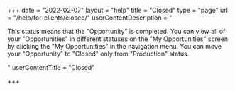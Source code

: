 +++
date = "2022-02-07"
layout = "help"
title = "Closed"
type = "page"
url = "/help/for-clients/closed/"
userContentDescription = "<p>This status means that the \"Opportunity\" is completed. You can view all of your \"Opportunities\" in different statuses on the \"My Opportunities\" screen by clicking the \"My Opportunities\" in the navigation menu. You can move your \"Opportunity\" to \"Closed\" only from \"Production\" status.</p>"
userContentTitle = "Closed"

+++
